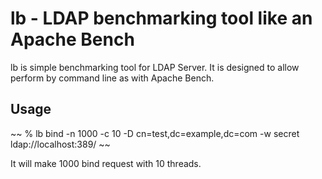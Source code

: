 lb - LDAP benchmarking tool like an Apache Bench
================================================

lb is simple benchmarking tool for LDAP Server.
It is designed to allow perform by command line as with Apache Bench.

## Usage

~~
% lb bind -n 1000 -c 10 -D cn=test,dc=example,dc=com -w secret ldap://localhost:389/
~~

It will make 1000 bind request with 10 threads.

